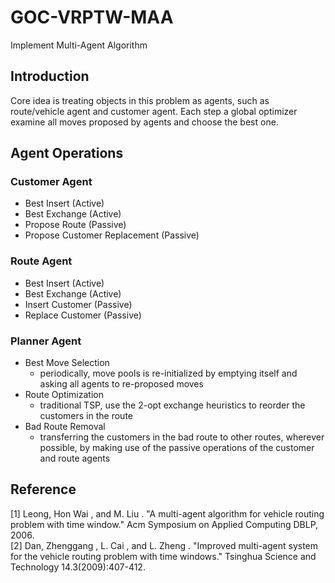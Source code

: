 # GOC-VRPTW-MAA
Implement Multi-Agent Algorithm
## Introduction
Core idea is treating objects in this problem as agents, such as route/vehicle agent and customer agent. Each step a global optimizer examine all moves proposed by agents and choose the best one.
## Agent Operations
### Customer Agent
- Best Insert (Active)
- Best Exchange (Active)
- Propose Route (Passive)
- Propose Customer Replacement (Passive)

### Route Agent
- Best Insert (Active)
- Best Exchange (Active)
- Insert Customer (Passive)
- Replace Customer (Passive)

### Planner Agent
- Best Move Selection
    - periodically, move pools is re-initialized by emptying itself and asking all agents to re-proposed moves
- Route Optimization
    - traditional TSP, use the 2-opt exchange heuristics to reorder the customers in the route
- Bad Route Removal
    - transferring the customers in the bad route to other routes, wherever possible, by making use of the passive operations of the customer and route agents



## Reference
[1] Leong, Hon Wai , and M. Liu . "A multi-agent algorithm for vehicle routing problem with time window." Acm Symposium on Applied Computing DBLP, 2006.</br>
[2] Dan, Zhenggang , L. Cai , and L. Zheng . "Improved multi-agent system for the vehicle routing problem with time windows." Tsinghua Science and Technology 14.3(2009):407-412.